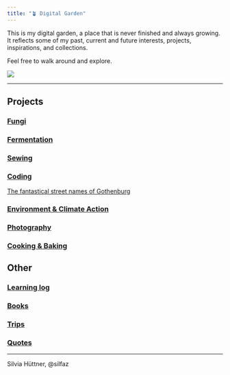 ```yaml
---
title: "🪴 Digital Garden"
---
```


This is my digital garden, a place that is never finished and always growing. It reflects some of my past, current and future interests, projects, inspirations, and collections. 

Feel free to walk around and explore. 


![](Pasted%20image%2020221214194904.png)

----

## Projects

### [Fungi](fungi/fungi_main.md)

### [Fermentation](projects/fermentation/fermentation_main.md)

### [Sewing](projects/sewing/sewing_main.md)

### [Coding](projects/coding/coding_main.md)
[The fantastical street names of Gothenburg](https://silfaz.github.io/gbgclusters/)

### [Environment & Climate Action](climate/climate_main.md)

### [Photography](photography/photography_main.md)

### [Cooking & Baking](projects/cooking/cooking_main.md)


## Other

### [Learning log](blog/learning_log.md)

### [Books](projects/books/books_main.md)

### [Trips](trips/trips_main.md)

### [Quotes](quotes.md)



----
Silvia Hüttner, @silfaz

